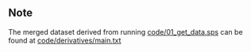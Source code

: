 ## Note
The merged dataset derived from running [code/01_get_data.sps](../code/01_get_data.sps) can be found at [code/derivatives/main.txt](../code/derivatives/main.txt)
